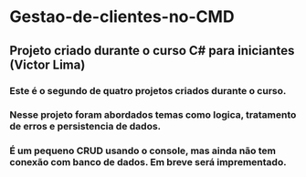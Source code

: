 # Gestao-de-clientes-no-CMD
## Projeto criado durante o curso C# para iniciantes (Victor Lima)
### Este é o segundo de quatro projetos criados durante o curso. 
### Nesse projeto foram abordados temas como logica, tratamento de erros e persistencia de dados.
### É um pequeno CRUD usando o console, mas ainda não tem conexão com banco de dados. Em breve será imprementado.
